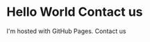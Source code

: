 <!DOCTYPE html>
<html>
<body>
<h1>Hello World Contact us</h1>
<p>I'm hosted with GitHub Pages. Contact us</p>
</body>
</html>